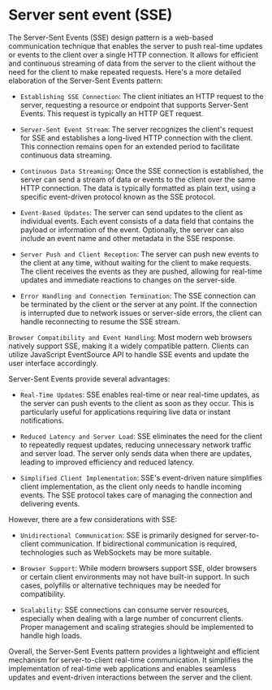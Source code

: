 # Server sent event (SSE)
The Server-Sent Events (SSE) design pattern is a web-based communication technique that enables the server to push real-time updates or events to the client over a single HTTP connection. It allows for efficient and continuous streaming of data from the server to the client without the need for the client to make repeated requests. Here's a more detailed elaboration of the Server-Sent Events pattern:

- `Establishing SSE Connection`: The client initiates an HTTP request to the server, requesting a resource or endpoint that supports Server-Sent Events. This request is typically an HTTP GET request.

- `Server-Sent Event Stream`: The server recognizes the client's request for SSE and establishes a long-lived HTTP connection with the client. This connection remains open for an extended period to facilitate continuous data streaming.

- `Continuous Data Streaming`: Once the SSE connection is established, the server can send a stream of data or events to the client over the same HTTP connection. The data is typically formatted as plain text, using a specific event-driven protocol known as the SSE protocol.

- `Event-Based Updates`: The server can send updates to the client as individual events. Each event consists of a data field that contains the payload or information of the event. Optionally, the server can also include an event name and other metadata in the SSE response.

- `Server Push and Client Reception`: The server can push new events to the client at any time, without waiting for the client to make requests. The client receives the events as they are pushed, allowing for real-time updates and immediate reactions to changes on the server-side.

- `Error Handling and Connection Termination`: The SSE connection can be terminated by the client or the server at any point. If the connection is interrupted due to network issues or server-side errors, the client can handle reconnecting to resume the SSE stream.

`Browser Compatibility and Event Handling`: Most modern web browsers natively support SSE, making it a widely compatible pattern. Clients can utilize JavaScript EventSource API to handle SSE events and update the user interface accordingly.

Server-Sent Events provide several advantages:

- `Real-Time Update`s: SSE enables real-time or near real-time updates, as the server can push events to the client as soon as they occur. This is particularly useful for applications requiring live data or instant notifications.

- `Reduced Latency and Server Load`: SSE eliminates the need for the client to repeatedly request updates, reducing unnecessary network traffic and server load. The server only sends data when there are updates, leading to improved efficiency and reduced latency.

- `Simplified Client Implementation`: SSE's event-driven nature simplifies client implementation, as the client only needs to handle incoming events. The SSE protocol takes care of managing the connection and delivering events.

However, there are a few considerations with SSE:

- `Unidirectional Communication`: SSE is primarily designed for server-to-client communication. If bidirectional communication is required, technologies such as WebSockets may be more suitable.

- `Browser Support`: While modern browsers support SSE, older browsers or certain client environments may not have built-in support. In such cases, polyfills or alternative techniques may be needed for compatibility.

- `Scalability`: SSE connections can consume server resources, especially when dealing with a large number of concurrent clients. Proper management and scaling strategies should be implemented to handle high loads.

Overall, the Server-Sent Events pattern provides a lightweight and efficient mechanism for server-to-client real-time communication. It simplifies the implementation of real-time web applications and enables seamless updates and event-driven interactions between the server and the client.
